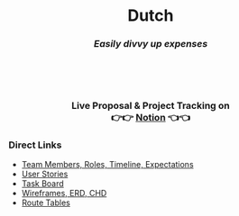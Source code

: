 <h1 align="center">Dutch</h1>
<h3 align="center"><em>Easily divvy up expenses</em></h3>
<br>
<br>
<h1></h1>
<h3 align="center">Live Proposal & Project Tracking on<br>👉👉 <a href="https://humdrum-knave-a14.notion.site/Dutch-4198ebaeca0b481596471ba606468431?pvs=4">Notion</a> 👈👈</h3>

### Direct Links
- [Team Members, Roles, Timeline, Expectations](https://humdrum-knave-a14.notion.site/Roles-Timeline-Expectations-250dc4abc990447f9c8939f27bae6bf6)
- [User Stories](https://humdrum-knave-a14.notion.site/User-Stories-b7edda37b4be42e6a6fd4338ac4a9203)
- [Task Board](https://humdrum-knave-a14.notion.site/Task-Board-1eb0cbf8b0f847e09fee01a592dd305b)
- [Wireframes, ERD, CHD](https://humdrum-knave-a14.notion.site/Wireframes-ERD-CHD-bf14b42bc95d4c468ed5dcc0d723ae2b)
- [Route Tables](https://humdrum-knave-a14.notion.site/Route-Tables-10b1166347a74df5bf7469285e28b045)